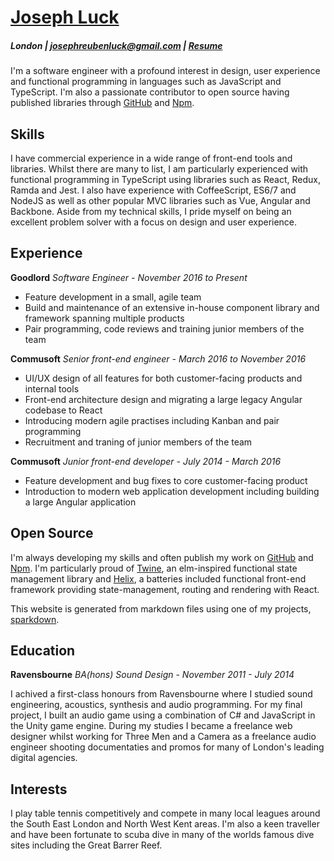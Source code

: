 # [Joseph Luck](../index)

##### London | josephreubenluck@gmail.com | [Resume](../resume)

I'm a software engineer with a profound interest in design, user experience and functional programming in languages such as JavaScript and TypeScript. I'm also a passionate contributor to open source having published libraries through [GitHub](https://github.com/josephluck) and [Npm](https://www.npmjs.com/~josephluck).

## Skills

I have commercial experience in a wide range of front-end tools and libraries. Whilst there are many to list, I am particularly experienced with functional programming in TypeScript using libraries such as React, Redux, Ramda and Jest. I also have experience with CoffeeScript, ES6/7 and NodeJS as well as other popular MVC libraries such as Vue, Angular and Backbone. Aside from my technical skills, I pride myself on being an excellent problem solver with a focus on design and user experience.

## Experience

**Goodlord** _Software Engineer - November 2016 to Present_

- Feature development in a small, agile team
- Build and maintenance of an extensive in-house component library and framework spanning multiple products
- Pair programming, code reviews and training junior members of the team

**Commusoft** _Senior front-end engineer - March 2016 to November 2016_

- UI/UX design of all features for both customer-facing products and internal tools
- Front-end architecture design and migrating a large legacy Angular codebase to React
- Introducing modern agile practises including Kanban and pair programming
- Recruitment and traning of junior members of the team

**Commusoft** _Junior front-end developer - July 2014 - March 2016_

- Feature development and bug fixes to core customer-facing product
- Introduction to modern web application development including building a large Angular application

## Open Source

I'm always developing my skills and often publish my work on [GitHub](https://github.com/josephluck) and [Npm](https://npmjs.com/~josephluck). I'm particularly proud of [Twine](https://github.com/josephluck/twine), an elm-inspired functional state management library and [Helix](https://github.com/josephluck/helix), a batteries included functional front-end framework providing state-management, routing and rendering with React.

This website is generated from markdown files using one of my projects, [sparkdown](https://github.com/josephluck/sparkdown).

## Education

**Ravensbourne** _BA(hons) Sound Design - November 2011 - July 2014_

I achived a first-class honours from Ravensbourne where I studied sound engineering, acoustics, synthesis and audio programming. For my final project, I built an audio game using a combination of C# and JavaScript in the Unity game engine. During my studies I became a freelance web designer whilst working for Three Men and a Camera as a freelance audio engineer shooting documentaties and promos for many of London's leading digital agencies.

## Interests

I play table tennis competitively and compete in many local leagues around the South East London and North West Kent areas. I'm also a keen traveller and have been fortunate to scuba dive in many of the worlds famous dive sites including the Great Barrer Reef.